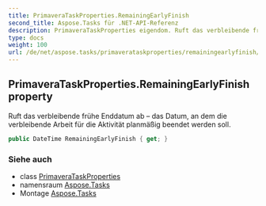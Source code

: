 ```yaml
---
title: PrimaveraTaskProperties.RemainingEarlyFinish
second_title: Aspose.Tasks für .NET-API-Referenz
description: PrimaveraTaskProperties eigendom. Ruft das verbleibende frühe Enddatum ab  das Datum an dem die verbleibende Arbeit für die Aktivität planmäßig beendet werden soll.
type: docs
weight: 100
url: /de/net/aspose.tasks/primaverataskproperties/remainingearlyfinish/
---
```

## PrimaveraTaskProperties.RemainingEarlyFinish property

Ruft das verbleibende frühe Enddatum ab – das Datum, an dem die verbleibende Arbeit für die Aktivität planmäßig beendet werden soll.

```csharp
public DateTime RemainingEarlyFinish { get; }
```

### Siehe auch

* class [PrimaveraTaskProperties](../)
* namensraum [Aspose.Tasks](../../primaverataskproperties/)
* Montage [Aspose.Tasks](../../../)


